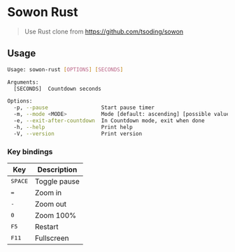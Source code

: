 # Sowon Rust

> Use Rust clone from https://github.com/tsoding/sowon

## Usage

```sh
Usage: sowon-rust [OPTIONS] [SECONDS]

Arguments:
  [SECONDS]  Countdown seconds

Options:
  -p, --pause                 Start pause timer
  -m, --mode <MODE>           Mode [default: ascending] [possible values: ascending, countdown, clock]
  -e, --exit-after-countdown  In Countdown mode, exit when done
  -h, --help                  Print help
  -V, --version               Print version
```

### Key bindings

| Key | Description |
| --- | --- |
| <kbd>SPACE</kbd> | Toggle pause |
| <kbd>=</kbd> | Zoom in |
| <kbd>-</kbd> | Zoom out |
| <kbd>0</kbd> | Zoom 100% |
| <kbd>F5</kbd> | Restart |
| <kbd>F11</kbd> | Fullscreen |
